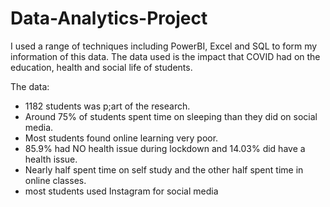 # Data-Analytics-Project

I used a range of techniques including PowerBI, Excel and SQL to form my information of this data. The data used is the impact that COVID had on the education, health and social life of students.

The data:
- 1182 students was p;art of the research.
- Around 75% of students spent time on sleeping than they did on social media.
- Most students found online learning very poor.
- 85.9% had NO health issue during lockdown and 14.03% did have a health issue.
- Nearly half spent time on self study and the other half spent time in online classes.
- most students used Instagram for social media

